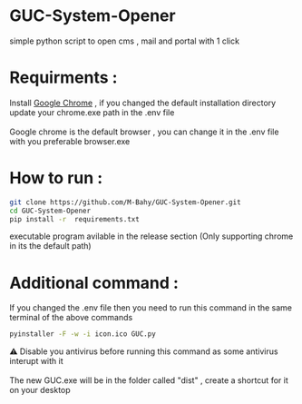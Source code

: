 # GUC-System-Opener
simple python script to open cms , mail and portal with 1 click
# Requirments :
Install [Google Chrome](https://www.google.com/chrome/) , if you changed the default installation directory update your chrome.exe path in the .env file <br /><br />
Google chrome is the default browser , you can change it in the .env file with you preferable browser.exe
# How to run :
```bash
git clone https://github.com/M-Bahy/GUC-System-Opener.git
cd GUC-System-Opener
pip install -r  requirements.txt
```
executable program avilable in the release section (Only supporting chrome in its the default path) 
# Additional command :
If you changed the .env file then you need to run this command in the same terminal of the above commands
```bash
pyinstaller -F -w -i icon.ico GUC.py
```
⚠️ Disable you antivirus before running this command as some antivirus interupt with it <br /><br />
The new GUC.exe will be in the folder called "dist" , create a shortcut for it on your desktop
